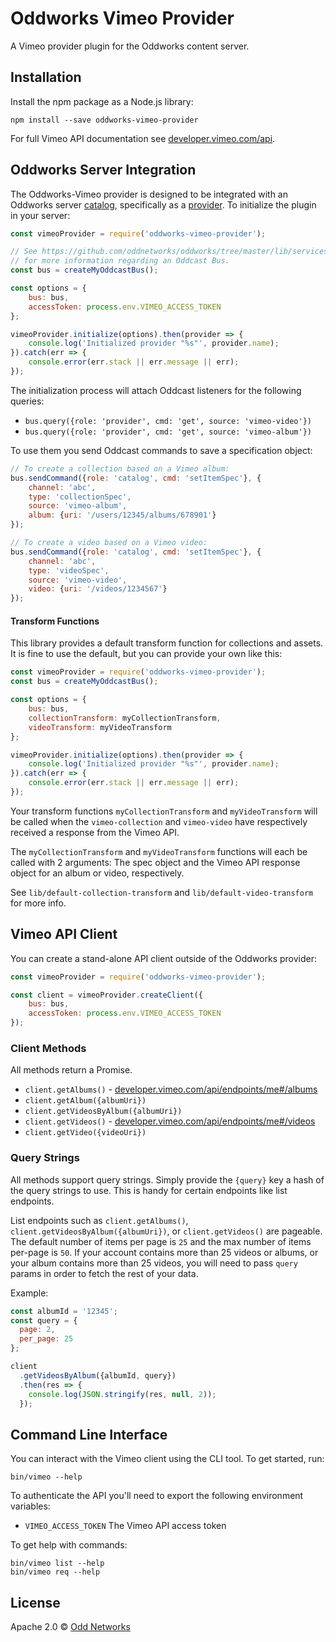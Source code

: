 # Oddworks Vimeo Provider

A Vimeo provider plugin for the Oddworks content server.

Installation
------------
Install the npm package as a Node.js library:

    npm install --save oddworks-vimeo-provider

For full Vimeo API documentation see [developer.vimeo.com/api](https://developer.vimeo.com/api).

Oddworks Server Integration
---------------------------
The Oddworks-Vimeo provider is designed to be integrated with an Oddworks server [catalog](https://github.com/oddnetworks/oddworks/tree/master/lib/services/catalog), specifically as a [provider](https://github.com/oddnetworks/oddworks/tree/master/lib/services/catalog#providers). To initialize the plugin in your server:

```JavaScript
const vimeoProvider = require('oddworks-vimeo-provider');

// See https://github.com/oddnetworks/oddworks/tree/master/lib/services/catalog#patterns
// for more information regarding an Oddcast Bus.
const bus = createMyOddcastBus();

const options = {
    bus: bus,
    accessToken: process.env.VIMEO_ACCESS_TOKEN
};

vimeoProvider.initialize(options).then(provider => {
    console.log('Initialized provider "%s"', provider.name);
}).catch(err => {
    console.error(err.stack || err.message || err);
});
```

The initialization process will attach Oddcast listeners for the following queries:

- `bus.query({role: 'provider', cmd: 'get', source: 'vimeo-video'})`
- `bus.query({role: 'provider', cmd: 'get', source: 'vimeo-album'})`

To use them you send Oddcast commands to save a specification object:

```JavaScript
// To create a collection based on a Vimeo album:
bus.sendCommand({role: 'catalog', cmd: 'setItemSpec'}, {
    channel: 'abc',
    type: 'collectionSpec',
    source: 'vimeo-album',
    album: {uri: '/users/12345/albums/678901'}
});

// To create a video based on a Vimeo video:
bus.sendCommand({role: 'catalog', cmd: 'setItemSpec'}, {
    channel: 'abc',
    type: 'videoSpec',
    source: 'vimeo-video',
    video: {uri: '/videos/1234567'}
});
```

#### Transform Functions
This library provides a default transform function for collections and assets. It is fine to use the default, but you can provide your own like this:

```JavaScript
const vimeoProvider = require('oddworks-vimeo-provider');
const bus = createMyOddcastBus();

const options = {
    bus: bus,
    collectionTransform: myCollectionTransform,
    videoTransform: myVideoTransform
};

vimeoProvider.initialize(options).then(provider => {
    console.log('Initialized provider "%s"', provider.name);
}).catch(err => {
    console.error(err.stack || err.message || err);
});
```

Your transform functions `myCollectionTransform` and `myVideoTransform` will be called when the `vimeo-collection` and `vimeo-video` have respectively received a response from the Vimeo API.

The `myCollectionTransform` and `myVideoTransform` functions will each be called with 2 arguments: The spec object and the Vimeo API response object for an album or video, respectively.

See `lib/default-collection-transform` and `lib/default-video-transform` for more info.

Vimeo API Client
-----------------
You can create a stand-alone API client outside of the Oddworks provider:

```JavaScript
const vimeoProvider = require('oddworks-vimeo-provider');

const client = vimeoProvider.createClient({
    bus: bus,
    accessToken: process.env.VIMEO_ACCESS_TOKEN
});
```

### Client Methods
All methods return a Promise.

- `client.getAlbums()` - [developer.vimeo.com/api/endpoints/me#/albums](https://developer.vimeo.com/api/endpoints/me#/albums)
- `client.getAlbum({albumUri})`
- `client.getVideosByAlbum({albumUri})`
- `client.getVideos()` - [developer.vimeo.com/api/endpoints/me#/videos](https://developer.vimeo.com/api/endpoints/me#/videos)
- `client.getVideo({videoUri})`

### Query Strings

All methods support query strings. Simply provide the `{query}` key a hash of the query strings to use. This is handy for certain endpoints like list endpoints.

List endpoints such as `client.getAlbums()`, `client.getVideosByAlbum({albumUri})`, or `client.getVideos()` are pageable. The default number of items per page is `25` and the max number of items per-page is `50`. If your account contains more than 25 videos or albums, or your album contains more than 25 videos, you will need to pass `query` params in order to fetch the rest of your data.

Example:

```JavaScript
const albumId = '12345';
const query = {
  page: 2,
  per_page: 25
};

client
  .getVideosByAlbum({albumId, query})
  .then(res => {
    console.log(JSON.stringify(res, null, 2));
  });
```

Command Line Interface
----------------------
You can interact with the Vimeo client using the CLI tool. To get started, run:

    bin/vimeo --help

To authenticate the API you'll need to export the following environment variables:

- `VIMEO_ACCESS_TOKEN` The Vimeo API access token

To get help with commands:

    bin/vimeo list --help
    bin/vimeo req --help

License
-------
Apache 2.0 © [Odd Networks](http://oddnetworks.com)

